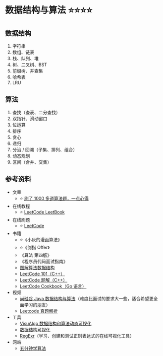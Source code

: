 # 数据结构与算法 ⭐⭐⭐⭐

## 数据结构

1. 字符串
2. 数组、链表
3. 栈、队列、堆
4. 树、二叉树、BST
5. 前缀树、并查集
6. 哈希表
7. LRU

## 算法

1. 查找（查表、二分查找）
2. 双指针、滑动窗口
3. 位运算
4. 排序
5. 贪心
6. 递归
7. 分治 / 回溯（子集、排列、组合）
8. 动态规划
9. 区间（合并、交集）

## 参考资料

-  文章
   -  ⭐ [刷了 1000 多道算法题，一点心得](https://t.1yb.co/oT9q)
-  在线教程
   -  ⭐ [LeetCode LeetBook](https://leetcode-cn.com/leetbook/)
-  在线刷题
   -  ⭐ [LeetCode](https://leetcode-cn.com/)
-  书籍
   -  ⭐《小灰的漫画算法》
   -  ⭐《剑指 Offer》
   -  《算法 第四版》
   -  《程序员代码面试指南》
   -  [图解算法数据结构](https://leetcode-cn.com/leetbook/detail/illustration-of-algorithm/)
   -  [LeetCode 101（C++）](https://github.com/changgyhub/leetcode_101)
   -  [LeetCode 题解（C++）](https://github.com/soulmachine/leetcode)
   -  [LeetCode Cookbook（Go 语言）](https://github.com/halfrost/LeetCode-Go)
-  视频
   -  [尚硅谷 Java 数据结构与算法](https://www.bilibili.com/video/BV1E4411H73v)（难度比面试的要求大一些，适合希望更全面学习的朋友）
   -  [Leetcode 真题解析](https://www.bilibili.com/video/BV1a54y1b74k)
-  工具
   -  [VisuAlgo 数据结构和算法动态可视化](https://visualgo.net/zh)
   -  [数据结构可视化](https://www.cs.usfca.edu/~galles/visualization/Algorithms.html)
   -  [RegExr](https://www.code-nav.cn/rd/?rid=79550af2601114e9012110711798772b)（学习、创建和测试正则表达式的在线可视化工具）
-  网站
   -  [五分钟学算法](https://www.cxyxiaowu.com/)
